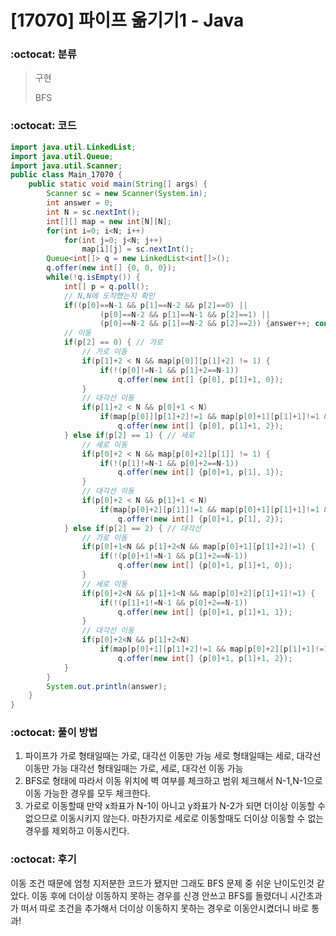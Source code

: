 # [17070] 파이프 옮기기1 - Java

###  :octocat: 분류

> 구현
> 
> BFS

### :octocat: 코드

```java
import java.util.LinkedList;
import java.util.Queue;
import java.util.Scanner;
public class Main_17070 {
	public static void main(String[] args) {
		Scanner sc = new Scanner(System.in);
		int answer = 0;
		int N = sc.nextInt();
		int[][] map = new int[N][N];
		for(int i=0; i<N; i++)
			for(int j=0; j<N; j++)
				map[i][j] = sc.nextInt();
		Queue<int[]> q = new LinkedList<int[]>();
		q.offer(new int[] {0, 0, 0});
		while(!q.isEmpty()) {
			int[] p = q.poll();
			// N,N에 도착했는지 확인
			if((p[0]==N-1 && p[1]==N-2 && p[2]==0) ||
					(p[0]==N-2 && p[1]==N-1 && p[2]==1) ||
					(p[0]==N-2 && p[1]==N-2 && p[2]==2)) {answer++; continue;}
			// 이동
			if(p[2] == 0) { // 가로
				// 가로 이동
				if(p[1]+2 < N && map[p[0]][p[1]+2] != 1) {
					if(!(p[0]!=N-1 && p[1]+2==N-1))
						q.offer(new int[] {p[0], p[1]+1, 0});
				}
				// 대각선 이동
				if(p[1]+2 < N && p[0]+1 < N) 
					if(map[p[0]][p[1]+2]!=1 && map[p[0]+1][p[1]+1]!=1 && map[p[0]+1][p[1]+2]!=1) 
						q.offer(new int[] {p[0], p[1]+1, 2});
			} else if(p[2] == 1) { // 세로
				// 세로 이동
				if(p[0]+2 < N && map[p[0]+2][p[1]] != 1) {
					if(!(p[1]!=N-1 && p[0]+2==N-1)) 
						q.offer(new int[] {p[0]+1, p[1], 1});
				}
				// 대각선 이동
				if(p[0]+2 < N && p[1]+1 < N) 
					if(map[p[0]+2][p[1]]!=1 && map[p[0]+1][p[1]+1]!=1 && map[p[0]+2][p[1]+1]!=1)
						q.offer(new int[] {p[0]+1, p[1], 2});
			} else if(p[2] == 2) { // 대각선
				// 가로 이동
				if(p[0]+1<N && p[1]+2<N && map[p[0]+1][p[1]+2]!=1) {
					if(!(p[0]+1!=N-1 && p[1]+2==N-1))
						q.offer(new int[] {p[0]+1, p[1]+1, 0});
				}
				// 세로 이동
				if(p[0]+2<N && p[1]+1<N && map[p[0]+2][p[1]+1]!=1) {
					if(!(p[1]+1!=N-1 && p[0]+2==N-1))
						q.offer(new int[] {p[0]+1, p[1]+1, 1});
				}
				// 대각선 이동
				if(p[0]+2<N && p[1]+2<N) 
					if(map[p[0]+1][p[1]+2]!=1 && map[p[0]+2][p[1]+1]!=1 && map[p[0]+2][p[1]+2]!=1)
						q.offer(new int[] {p[0]+1, p[1]+1, 2});
			}
		}
		System.out.println(answer);
	}
}
```

### :octocat: 풀이 방법

1. 파이프가 가로 형태일때는 가로, 대각선 이동만 가능
세로 형태일때는 세로, 대각선 이동만 가능
대각선 형태일때는 가로, 세로, 대각선 이동 가능
2. BFS로 형태에 따라서 이동 위치에 벽 여부를 체크하고 범위 체크해서 N-1,N-1으로
이동 가능한 경우를 모두 체크한다.
3. 가로로 이동할때 만약 x좌표가 N-1이 아니고 y좌표가 N-2가 되면 더이상 이동할
수 없으므로 이동시키지 않는다.
마찬가지로 세로로 이동할때도 더이상 이동할 수 없는 경우를 제외하고 이동시킨다.

### :octocat: 후기

이동 조건 때문에 엄청 지저분한 코드가 됐지만 그래도 BFS 문제 중 쉬운 난이도인것
같았다. 이동 후에 더이상 이동하지 못하는 경우를 신경 안쓰고 BFS를 돌렸더니
시간초과가 떠서 따로 조건을 추가해서 더이상 이동하지 못하는 경우로 이동안시켰더니
바로 통과!
